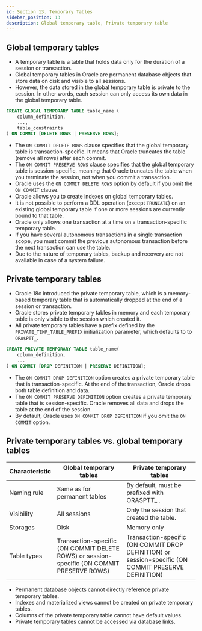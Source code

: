 ```yaml
---
id: Section 13. Temporary Tables
sidebar_position: 13
description: Global temporary table, Private temporary table
---
```


## Global temporary tables

- A temporary table is a table that holds data only for the duration of a session or transaction.
- Global temporary tables in Oracle are permanent database objects that store data on disk and visible to all sessions.
- However, the data stored in the global temporary table is private to the session. In other words, each session can only access its own data in the global temporary table.

```sql
CREATE GLOBAL TEMPORARY TABLE table_name (
    column_definition,
    ...,
    table_constraints
) ON COMMIT [DELETE ROWS | PRESERVE ROWS];
```

- The `ON COMMIT DELETE ROWS` clause specifies that the global temporary table is transaction-specific. It means that Oracle truncates the table (remove all rows) after each commit.
- The `ON COMMIT PRESERVE ROWS` clause specifies that the global temporary table is session-specific, meaning that Oracle truncates the table when you terminate the session, not when you commit a transaction.
- Oracle uses the `ON COMMIT DELETE ROWS` option by default if you omit the `ON COMMIT` clause.
- Oracle allows you to create indexes on global temporary tables.
- It is not possible to perform a DDL operation (except `TRUNCATE`) on an existing global temporary table if one or more sessions are currently bound to that table.
- Oracle only allows one transaction at a time on a transaction-specific temporary table.
- If you have several autonomous transactions in a single transaction scope, you must commit the previous autonomous transaction before the next transaction can use the table.
- Due to the nature of temporary tables, backup and recovery are not available in case of a system failure.

## Private temporary tables

- Oracle 18c introduced the private temporary table, which is a memory-based temporary table that is automatically dropped at the end of a session or transaction.
- Oracle stores private temporary tables in memory and each temporary table is only visible to the session which created it.
- All private temporary tables have a prefix defined by the `PRIVATE_TEMP_TABLE_PREFIX` initialization parameter, which defaults to to `ORA$PTT_`.

```sql
CREATE PRIVATE TEMPORARY TABLE table_name(
    column_definition,
    ...
) ON COMMIT [DROP DEFINITION | PRESERVE DEFINITION];
```

- The `ON COMMIT DROP DEFINITION` option creates a private temporary table that is transaction-specific. At the end of the transaction, Oracle drops both table definition and data.
- The `ON COMMIT PRESERVE DEFINITION` option creates a private temporary table that is session-specific. Oracle removes all data and drops the table at the end of the session.
- By default, Oracle uses `ON COMMIT DROP DEFINITION` if you omit the `ON COMMIT` option.

## Private temporary tables vs. global temporary tables

| Characteristic | Global temporary tables                                                                    | Private temporary tables                                                                             |
| -------------- | ------------------------------------------------------------------------------------------ | ---------------------------------------------------------------------------------------------------- |
| Naming rule    | Same as for permanent tables                                                               | By default, must be prefixed with ORA$PTT\_ .                                                        |
| Visibility     | All sessions                                                                               | Only the session that created the table.                                                             |
| Storages       | Disk                                                                                       | Memory only                                                                                          |
| Table types    | Transaction-specific (ON COMMIT DELETE ROWS) or session-specific (ON COMMIT PRESERVE ROWS) | Transaction-specific (ON COMMIT DROP DEFINITION) or session-specific (ON COMMIT PRESERVE DEFINITION) |

- Permanent database objects cannot directly reference private temporary tables.
- Indexes and materialized views cannot be created on private temporary tables.
- Columns of the private temporary table cannot have default values.
- Private temporary tables cannot be accessed via database links.
